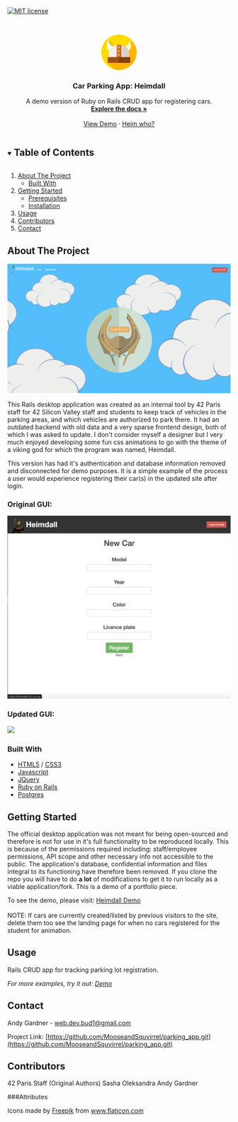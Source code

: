 <!--
*** Thanks for checking out the Best-README-Template. If you have a suggestion
*** that would make this better, please fork the repo and create a pull request
*** or simply open an issue with the tag "enhancement".
*** Thanks again! Now go create something AMAZING! :D
***
***
***
*** To avoid retyping too much info. Do a search and replace for the following:
*** github_username, repo_name, twitter_handle, email, project_title, project_description
-->



<!-- PROJECT SHIELDS -->
<!--
*** I'm using markdown "reference style" links for readability.
*** Reference links are enclosed in brackets [ ] instead of parentheses ( ).
*** See the bottom of this document for the declaration of the reference variables
*** for contributors-url, forks-url, etc. This is an optional, concise syntax you may use.
*** https://www.markdownguide.org/basic-syntax/#reference-style-links
-->
[![MIT license](https://img.shields.io/badge/License-MIT-blue.svg)](https://lbesson.mit-license.org/)


<!-- PROJECT LOGO -->
<br />
<p align="center">
  <a href="https://github.com/MooseandSquvirrel/parking_app.git">
    <img src="public/viking-helmet.png" alt="Viking Logo" width="80" height="80">
  </a>

  <h3 align="center">Car Parking App: Heimdall</h3>

  <p align="center">
    A demo version of Ruby on Rails CRUD app for registering cars.
    <br />
    <a href="https://github.com/MooseandSquvirrel/parking_app.git"><strong>Explore the docs »</strong></a>
    <br />
    <br />
    <a href="https://afternoon-ridge-28353.herokuapp.com/">View Demo</a>
    ·
    <a href="https://en.wikipedia.org/wiki/Heimdallr">Heim who?</a>
  </p>
</p>



<!-- TABLE OF CONTENTS -->
<details open="open">
  <summary><h2 style="display: inline-block">Table of Contents</h2></summary>
  <ol>
    <li>
      <a href="#about-the-project">About The Project</a>
      <ul>
        <li><a href="#built-with">Built With</a></li>
      </ul>
    </li>
    <li>
      <a href="#getting-started">Getting Started</a>
      <ul>
        <li><a href="#prerequisites">Prerequisites</a></li>
        <li><a href="#installation">Installation</a></li>
      </ul>
    </li>
    <li><a href="#usage">Usage</a></li>
    <li><a href="#contributors">Contributors</a></li>
    <li><a href="#contact">Contact</a></li>
  </ol>
</details>



<!-- ABOUT THE PROJECT -->
## About The Project
![gif of site 1](public/img_heimdall.png)

This Rails desktop application was created as an internal tool by 42 Paris staff for 42 Silicon Valley staff and students to keep track of vehicles in the parking areas, and which vehicles are authorized to park there. It had an outdated backend with old data and a very sparse frontend design, both of which I was asked to update. I don't consider myself a designer but I very much enjoyed developing some fun css animations to go with the theme of a viking god for which the program was named, Heimdall.

This version has had it's authentication and database information removed and disconnected for demo purposes. It is a simple example of the process a user would experience registering their car(s) in the updated site after login.

### Original GUI:
![](public/old_heimdall_1.png)

### Updated GUI:
![](https://github.com/MooseandSquvirrel/gif_viking/blob/master/car_gif1.gif)

### Built With

* [HTML5](https://html.com/html5/) / [CSS3](https://developer.mozilla.org/en-US/docs/Web/CSS)
* [Javascript](https://www.javascript.com/)
* [JQuery](https://jquery.com/)
* [Ruby on Rails](https://expressjs.com/) 
* [Postgres](https://www.postgresql.org/)


<!-- GETTING STARTED -->
## Getting Started

The official desktop application was not meant for being open-sourced and therefore
is not for use in it's full functionality to be reproduced locally. This is because of the permissions required including:
staff/employee permissions, API scope and other necessary info not accessible to the public. The application's
database, confidential information and files integral to its functioning have therefore been removed. If you clone
the repo you will have to do **a lot** of modifications to get it to run locally as a viable application/fork. This
is a demo of a portfolio piece.

To see the demo, please visit: <a href="https://afternoon-ridge-28353.herokuapp.com/">Heimdall Demo</a>
<br /><br /> 
NOTE: If cars are currently created/listed by previous visitors to the site, delete them too see the landing page for when no cars registered for the student for animation.

<!-- USAGE EXAMPLES -->
## Usage

Rails CRUD app for tracking parking lot registration.

_For more examples, try it out: [Demo](https://afternoon-ridge-28353.herokuapp.com/)_


<!-- CONTACT -->
## Contact

Andy Gardner - web.dev.bud1@gmail.com

Project Link: [https://github.com/MooseandSquvirrel/parking_app.git](https://github.com/MooseandSquvirrel/parking_app.git)


## Contributors
42 Paris Staff (Original Authors)
Sasha Oleksandra
Andy Gardner


###Attributes

<div>Icons made by <a href="https://www.flaticon.com/authors/freepik" title="Freepik">Freepik</a> from <a href="https://www.flaticon.com/" title="Flaticon">www.flaticon.com</a></div>
